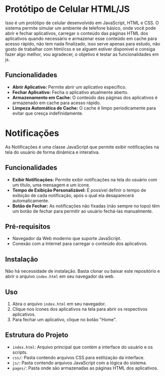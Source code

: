 # Protótipo de Celular HTML/JS

Isso é um protótipo de celular desenvolvido em JavaScript, HTML e CSS. O sistema permite simular um ambiente de telefone básico, onde você pode abrir e fechar aplicativos, carregar o conteúdo das páginas HTML dos aplicativos quando necessário e armazenar esse conteúdo em cache para acesso rápido, não tem nada finalizado, isso serve apenas para estudo, não gosto de trabalhar com html/css e se alguem estiver disponivel e consiga fazer algo melhor, vou agradecer, o objetivo é testar as funcionalidades em js.

## Funcionalidades

- **Abrir Aplicativo:** Permite abrir um aplicativo específico.
- **Fechar Aplicativo:** Fecha o aplicativo atualmente aberto.
- **Armazenamento em Cache:** O conteúdo das páginas dos aplicativos é armazenado em cache para acesso rápido.
- **Limpeza Automática de Cache:** O cache é limpo periodicamente para evitar que cresça indefinidamente.

# Notificações

As Notificações é uma classe JavaScript que permite exibir notificações na tela do usuário de forma dinâmica e interativa.

## Funcionalidades

- **Exibir Notificações:** Permite exibir notificações na tela do usuário com um título, uma mensagem e um ícone.
- **Tempo de Exibição Personalizável:** É possível definir o tempo de exibição de cada notificação, após o qual ela desaparecerá automaticamente.
- **Botão de Fechar:** As notificações não fixadas (não sempre no topo) têm um botão de fechar para permitir ao usuário fechá-las manualmente.

## Pré-requisitos

- Navegador da Web moderno que suporte JavaScript.
- Conexão com a Internet para carregar o conteúdo dos aplicativos.

## Instalação

Não há necessidade de instalação. Basta clonar ou baixar este repositório e abrir o arquivo `index.html` em seu navegador da web.

## Uso

1. Abra o arquivo `index.html` em seu navegador.
2. Clique nos ícones dos aplicativos na tela para abrir os respectivos aplicativos.
3. Para fechar um aplicativo, clique no botão "Home".

## Estrutura do Projeto

- `index.html`: Arquivo principal que contém a interface do usuário e os scripts.
- `css/`: Pasta contendo arquivos CSS para estilização da interface.
- `js/`: Pasta contendo arquivos JavaScript com a lógica do sistema.
- `pages/`: Pasta onde são armazenadas as páginas HTML dos aplicativos.
